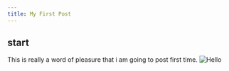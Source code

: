 ```yaml
---
title: My First Post
---
```


**start**
----------
This is really a word of pleasure that i am going to post first time.
                                                  ![Hello](http://www.fnordware.com/superpng/pnggrad16rgb.png)